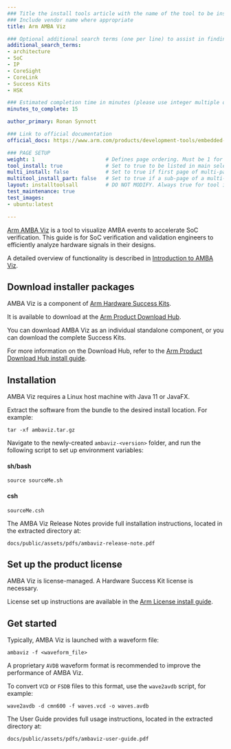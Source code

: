 ```yaml
---
### Title the install tools article with the name of the tool to be installed
### Include vendor name where appropriate
title: Arm AMBA Viz

### Optional additional search terms (one per line) to assist in finding the article
additional_search_terms:
- architecture
- SoC
- IP
- CoreSight
- CoreLink
- Success Kits
- HSK

### Estimated completion time in minutes (please use integer multiple of 5)
minutes_to_complete: 15

author_primary: Ronan Synnott

### Link to official documentation
official_docs: https://www.arm.com/products/development-tools/embedded-and-software/amba-viz

### PAGE SETUP
weight: 1                       # Defines page ordering. Must be 1 for first (or only) page.
tool_install: true              # Set to true to be listed in main selection page, else false
multi_install: false            # Set to true if first page of multi-page article, else false
multitool_install_part: false   # Set to true if a sub-page of a multi-page article, else false
layout: installtoolsall         # DO NOT MODIFY. Always true for tool install articles
test_maintenance: true
test_images:
- ubuntu:latest

---
```


[Arm AMBA Viz](https://www.arm.com/products/development-tools/embedded-and-software/amba-viz) is a tool to visualize AMBA events to accelerate SoC verification. This guide is for SoC verification and validation engineers to efficiently analyze hardware signals in their designs.

A detailed overview of functionality is described in [Introduction to AMBA Viz](https://community.arm.com/arm-community-blogs/b/soc-design-and-simulation-blog/posts/introduction-to-amba-viz).

## Download installer packages

AMBA Viz is a component of [Arm Hardware Success Kits](https://www.arm.com/products/development-tools/success-kits).

It is available to download at the [Arm Product Download Hub](https://developer.arm.com/downloads/view/HWSKT-KS-0002).

You can download AMBA Viz as an individual standalone component, or you can download the complete Success Kits.

For more information on the Download Hub, refer to the [Arm Product Download Hub install guide](../pdh).

## Installation

AMBA Viz requires a Linux host machine with Java 11 or JavaFX.

Extract the software from the bundle to the desired install location. For example:

```console
tar -xf ambaviz.tar.gz
```

Navigate to the newly-created `ambaviz-<version>` folder, and run the following script to set up environment variables:

#### sh/bash
```console
source sourceMe.sh
```
#### csh
```console
sourceMe.csh
```

The AMBA Viz Release Notes provide full installation instructions, located in the extracted directory at:
```console
docs/public/assets/pdfs/ambaviz-release-note.pdf
```

## Set up the product license

AMBA Viz is license-managed. A Hardware Success Kit license is necessary.

License set up instructions are available in the [Arm License install guide](../license/).

## Get started

Typically, AMBA Viz is launched with a waveform file:
```console
ambaviz -f <waveform_file>
```

A proprietary `AVDB` waveform format is recommended to improve the performance of AMBA Viz.

To convert `VCD` or `FSDB` files to this format, use the `wave2avdb` script, for example:
```console
wave2avdb -d cmn600 -f waves.vcd -o waves.avdb
```
The User Guide provides full usage instructions, located in the extracted directory at:
```console
docs/public/assets/pdfs/ambaviz-user-guide.pdf
```
